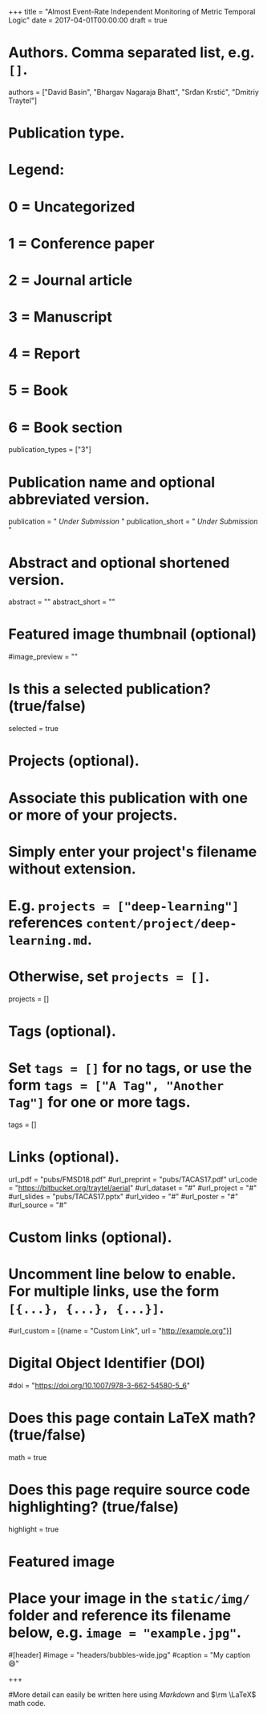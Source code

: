 +++
title = "Almost Event-Rate Independent Monitoring of Metric Temporal Logic"
date = 2017-04-01T00:00:00
draft = true

# Authors. Comma separated list, e.g. `[]`.
authors = ["David Basin", "Bhargav Nagaraja Bhatt", "Sr&#273;an Krsti&#263;", "Dmitriy Traytel"]

# Publication type.
# Legend:
# 0 = Uncategorized
# 1 = Conference paper
# 2 = Journal article
# 3 = Manuscript
# 4 = Report
# 5 = Book
# 6 = Book section
publication_types = ["3"]

# Publication name and optional abbreviated version.
publication = " *Under Submission* "
publication_short = " *Under Submission* "

# Abstract and optional shortened version.

abstract = ""
abstract_short = ""

# Featured image thumbnail (optional)
#image_preview = ""

# Is this a selected publication? (true/false)
selected = true

# Projects (optional).
#   Associate this publication with one or more of your projects.
#   Simply enter your project's filename without extension.
#   E.g. `projects = ["deep-learning"]` references `content/project/deep-learning.md`.
#   Otherwise, set `projects = []`.
projects = []

# Tags (optional).
#   Set `tags = []` for no tags, or use the form `tags = ["A Tag", "Another Tag"]` for one or more tags.
tags = []

# Links (optional).
url_pdf = "pubs/FMSD18.pdf"
#url_preprint = "pubs/TACAS17.pdf"
url_code = "https://bitbucket.org/traytel/aerial"
#url_dataset = "#"
#url_project = "#"
#url_slides = "pubs/TACAS17.pptx"
#url_video = "#"
#url_poster = "#"
#url_source = "#"

# Custom links (optional).
#   Uncomment line below to enable. For multiple links, use the form `[{...}, {...}, {...}]`.
#url_custom = [{name = "Custom Link", url = "http://example.org"}]

# Digital Object Identifier (DOI)
#doi = "https://doi.org/10.1007/978-3-662-54580-5_6"

# Does this page contain LaTeX math? (true/false)
math = true

# Does this page require source code highlighting? (true/false)
highlight = true

# Featured image
# Place your image in the `static/img/` folder and reference its filename below, e.g. `image = "example.jpg"`.
#[header]
#image = "headers/bubbles-wide.jpg"
#caption = "My caption :smile:"

+++

#More detail can easily be written here using *Markdown* and $\rm \LaTeX$ math code.
